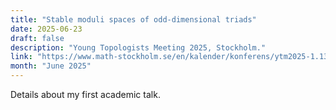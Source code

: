 ```yaml
---
title: "Stable moduli spaces of odd-dimensional triads"
date: 2025-06-23
draft: false
description: "Young Topologists Meeting 2025, Stockholm."
link: "https://www.math-stockholm.se/en/kalender/konferens/ytm2025-1.1350169"
month: "June 2025"
---
```


Details about my first academic talk.
